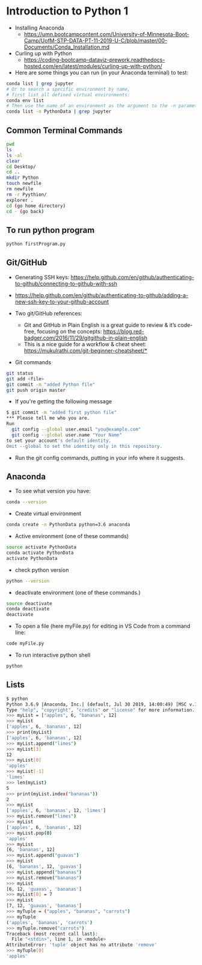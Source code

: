 # Introduction to Python 1

* Installing Anaconda
  * <https://umn.bootcampcontent.com/University-of-Minnesota-Boot-Camp/UofM-STP-DATA-PT-11-2019-U-C/blob/master/00-Documents/Conda_Installation.md>
* Curling up with Python
  * <https://coding-bootcamp-dataviz-prework.readthedocs-hosted.com/en/latest/modules/curling-up-with-python/>
* Here are some things you can run (in your Anaconda terminal) to test:

```bash
conda list | grep jupyter
# Or to search a specific environment by name,
# first list all defined virtual environments:
conda env list
# Then use the name of an environment as the argument to the -n parameter:
conda list -n PythonData | grep jupyter
```

## Common Terminal Commands

```bash
pwd
ls 
ls -al
clear
cd Desktop/
cd ..
mkdir Python
touch newfile
rm newfile
rm -r Pyythion/
explorer .
cd (go home directory)
cd - (go back)
```

## To run python program

```bash
python firstProgram.py
```

## Git/GitHub

* Generating SSH keys: <https://help.github.com/en/github/authenticating-to-github/connecting-to-github-with-ssh>
* <https://help.github.com/en/github/authenticating-to-github/adding-a-new-ssh-key-to-your-github-account>
* Two git/GitHub references:
  * Git and GitHub in Plain English is a great guide to review & it’s code-free, focusing on the concepts: <https://blog.red-badger.com/2016/11/29/gitgithub-in-plain-english>
  * This is a nice guide for a workflow & cheat sheet: <https://mukulrathi.com/git-beginner-cheatsheet/*>

* Git commands

```bash
git status
git add <file>
git commit -m "added Python file"
git push origin master
```

* If you're getting the following message

```bash
$ git commit -m "added first python file"
*** Please tell me who you are.
Run
  git config --global user.email "you@example.com"
  git config --global user.name "Your Name"
to set your account's default identity.
Omit --global to set the identity only in this repository.
```

* Run the git config commands, putting in your info where it suggests.

## Anaconda

* To see what version you have:

```bash
conda --version
```

* Create virtual environment

```bash
conda create -n PythonData python=3.6 anaconda
```

* Active environment (one of these commands)

```bash
source activate PythonData
conda activate PythonData
activate PythonData
```

* check python version

```bash
python --version
```

* deactivate environment (one of these commands.)

```bash
source deactivate
conda deactivate
deactivate
```

* To open a file (here myFile.py) for editing in VS Code from a command line:

```bash
code myFile.py
```

* To run interactive python shell

```bash
python
```

## Lists

```bash
$ python
Python 3.6.9 |Anaconda, Inc.| (default, Jul 30 2019, 14:00:49) [MSC v.1915 64 bit (AMD64)] on win32
Type "help", "copyright", "credits" or "license" for more information.
>>> myList = ["apples", 6, "bananas", 12]
>>> myList
['apples', 6, 'bananas', 12]
>>> print(myList)
['apples', 6, 'bananas', 12]
>>> myList.append("limes")
>>> myList[3]
12
>>> myList[0]
'apples'
>>> myList[-1]
'limes'
>>> len(myList)
5
>>> print(myList.index("bananas"))
2
>>> myList
['apples', 6, 'bananas', 12, 'limes']
>>> myList.remove("limes")
>>> myList
['apples', 6, 'bananas', 12]
>>> myList.pop(0)
'apples'
>>> myList
[6, 'bananas', 12]
>>> myList.append("guavas")
>>> myList
[6, 'bananas', 12, 'guavas']
>>> myList.append("bananas")
>>> myList.remove("bananas")
>>> myList
[6, 12, 'guavas', 'bananas']
>>> myList[0] = 7
>>> myList
[7, 12, 'guavas', 'bananas']
>>> myTuple = ("apples", "bananas", "carrots")
>>> myTuple
('apples', 'bananas', 'carrots')
>>> myTuple.remove("carrots")
Traceback (most recent call last):
  File "<stdin>", line 1, in <module>
AttributeError: 'tuple' object has no attribute 'remove'
>>> myTuple[0]
'apples'
```